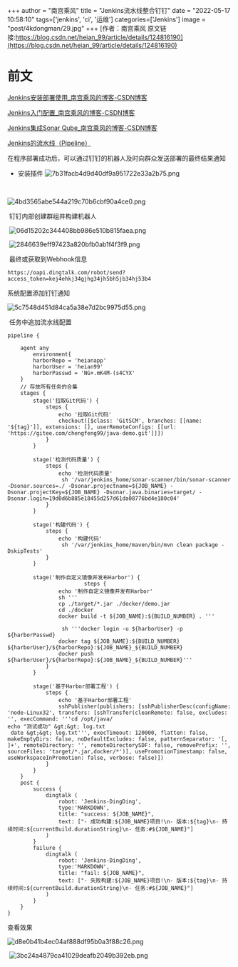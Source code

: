 +++
author = "南宫乘风"
title = "Jenkins流水线整合钉钉"
date = "2022-05-17 10:58:10"
tags=['jenkins', 'ci', '运维']
categories=['Jenkins']
image = "post/4kdongman/29.jpg"
+++
[作者：南宫乘风   原文链接:https://blog.csdn.net/heian_99/article/details/124816190](https://blog.csdn.net/heian_99/article/details/124816190)

# 前文

[Jenkins安装部署使用_南宫乘风的博客-CSDN博客](https://blog.csdn.net/heian_99/article/details/124808858)

[Jenkins入门配置_南宫乘风的博客-CSDN博客](https://blog.csdn.net/heian_99/article/details/124809338)

[Jenkins集成Sonar Qube_南宫乘风的博客-CSDN博客](https://blog.csdn.net/heian_99/article/details/124814780)

[Jenkins的流水线（Pipeline）](https://blog.csdn.net/heian_99/article/details/124815450)



在程序部署成功后，可以通过钉钉的机器人及时向群众发送部署的最终结果通知
-  安装插件 
![7b31facb4d9d40df9a951722e33a2b75.png](https://img-blog.csdnimg.cn/7b31facb4d9d40df9a951722e33a2b75.png)

 

![4bd3565abe544a219c70b6cbf90a4ce0.png](https://img-blog.csdnimg.cn/4bd3565abe544a219c70b6cbf90a4ce0.png)

 钉钉内部创建群组并构建机器人



 ![06d15202c344408bb986e510b815faea.png](https://img-blog.csdnimg.cn/06d15202c344408bb986e510b815faea.png)

 ![2846639eff97423a820bfb0ab1f4f3f9.png](https://img-blog.csdnimg.cn/2846639eff97423a820bfb0ab1f4f3f9.png)

 最终或获取到Webhook信息

```
https://oapi.dingtalk.com/robot/send?access_token=kej4ehkj34gjhg34jh5bh5jb34hj53b4
```

系统配置添加钉钉通知

![5c7548d451d84ca5a38e7d2bc9975d55.png](https://img-blog.csdnimg.cn/5c7548d451d84ca5a38e7d2bc9975d55.png)

 任务中追加流水线配置

```
pipeline {

    agent any
        environment{
        harborRepo = 'heianapp'
        harborUser = 'heian99'
        harborPasswd = 'NG+.mK4M-(s4CYX'
    }
    // 存放所有任务的合集
    stages {
        stage('拉取Git代码') {
            steps {
                echo '拉取Git代码'
                checkout([$class: 'GitSCM', branches: [[name: '${tag}']], extensions: [], userRemoteConfigs: [[url: 'https://gitee.com/chengfeng99/java-demo.git']]])
            }
        }

        stage('检测代码质量') {
            steps {
                echo '检测代码质量'
                 sh '/var/jenkins_home/sonar-scanner/bin/sonar-scanner -Dsonar.sources=./ -Dsonar.projectname=${JOB_NAME} -Dsonar.projectKey=${JOB_NAME} -Dsonar.java.binaries=target/ -Dsonar.login=19d0d6b885e18455d257d61da08776bd4e180c04'
            }
        }

        stage('构建代码') {
            steps {
                echo '构建代码'
                 sh '/var/jenkins_home/maven/bin/mvn clean package -DskipTests'
            }
        }

        stage('制作自定义镜像并发布Harbor') {
                        steps {
                echo '制作自定义镜像并发布Harbor'
                sh '''
                cp ./target/*.jar ./docker/demo.jar
                cd ./docker
                docker build -t ${JOB_NAME}:${BUILD_NUMBER} . '''
                
                 sh '''docker login -u ${harborUser} -p ${harborPasswd} 
                docker tag ${JOB_NAME}:${BUILD_NUMBER} ${harborUser}/${harborRepo}:${JOB_NAME}_${BUILD_NUMBER}
                docker push ${harborUser}/${harborRepo}:${JOB_NAME}_${BUILD_NUMBER}'''
            }
        }

        stage('基于Harbor部署工程') {
            steps {
                echo '基于Harbor部署工程'
				sshPublisher(publishers: [sshPublisherDesc(configName: 'node-Linux32', transfers: [sshTransfer(cleanRemote: false, excludes: '', execCommand: '''cd /opt/java/
echo "测试成功" &gt;&gt; log.txt
 date &gt;&gt; log.txt''', execTimeout: 120000, flatten: false, makeEmptyDirs: false, noDefaultExcludes: false, patternSeparator: '[, ]+', remoteDirectory: '', remoteDirectorySDF: false, removePrefix: '', sourceFiles: 'target/*.jar,docker/*')], usePromotionTimestamp: false, useWorkspaceInPromotion: false, verbose: false)])
            }
        }
    }
	post {
        success {
            dingtalk (
                robot: 'Jenkins-DingDing',
                type:'MARKDOWN',
                title: "success: ${JOB_NAME}",
                text: ["- 成功构建:${JOB_NAME}项目!\n- 版本:${tag}\n- 持续时间:${currentBuild.durationString}\n- 任务:#${JOB_NAME}"]
            )
        }
        failure {
            dingtalk (
                robot: 'Jenkins-DingDing',
                type:'MARKDOWN',
                title: "fail: ${JOB_NAME}",
                text: ["- 失败构建:${JOB_NAME}项目!\n- 版本:${tag}\n- 持续时间:${currentBuild.durationString}\n- 任务:#${JOB_NAME}"]
            )
        }
    }
}
```

查看效果

![d8e0b41b4ec04af888df95b0a3f88c26.png](https://img-blog.csdnimg.cn/d8e0b41b4ec04af888df95b0a3f88c26.png)

 ![3bc24a4879ca41029deafb2049b392eb.png](https://img-blog.csdnimg.cn/3bc24a4879ca41029deafb2049b392eb.png)

 
